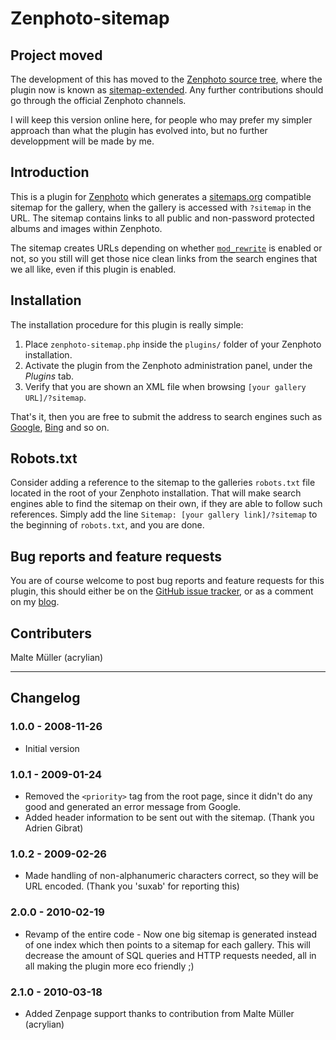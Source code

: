 Zenphoto-sitemap
================

Project moved
-------------
The development of this has moved to the [Zenphoto source tree][8], where the
plugin now is known as [sitemap-extended][9]. Any further contributions should go
through the official Zenphoto channels.

I will keep this version online here, for people who may prefer my simpler
approach than what the plugin has evolved into, but no further developpment will
be made by me.


Introduction
------------
This is a plugin for [Zenphoto][1] which generates a [sitemaps.org][2]
compatible sitemap for the gallery, when the gallery is accessed with `?sitemap`
in the URL. The sitemap contains links to all public and non-password protected
albums and images within Zenphoto.

The sitemap creates URLs depending on whether [`mod_rewrite`][3] is enabled or
not, so you still will get those nice clean links from the search engines that
we all like, even if this plugin is enabled.


Installation
------------
The installation procedure for this plugin is really simple:

1.  Place `zenphoto-sitemap.php` inside the `plugins/` folder of your Zenphoto
    installation.
2.  Activate the plugin from the Zenphoto administration panel, under the
    *Plugins* tab.
3.  Verify that you are shown an XML file when browsing
    `[your gallery URL]/?sitemap`.

That's it, then you are free to submit the address to search engines such as
[Google][4], [Bing][5] and so on.


Robots.txt
----------
Consider adding a reference to the sitemap to the galleries `robots.txt` file
located in the root of your Zenphoto installation. That will make search engines
able to find the sitemap on their own, if they are able to follow such
references.
Simply add the line `Sitemap: [your gallery link]/?sitemap` to the beginning of
`robots.txt`, and you are done.


Bug reports and feature requests
--------------------------------
You are of course welcome to post bug reports and feature requests for this
plugin, this should either be on the [GitHub issue tracker][6], or as a comment
on my [blog][7].


Contributers
------------
Malte Müller (acrylian)


- - - - - - - - - - - - - - - - - - - - - - - - - - - - - - - - - - - - - - - -


Changelog
---------

### 1.0.0 - 2008-11-26 ###
* Initial version

### 1.0.1 - 2009-01-24 ###
* Removed the `<priority>` tag from the root page, since it didn't do any good
  and generated an error message from Google.
* Added header information to be sent out with the sitemap. (Thank you Adrien
  Gibrat)

### 1.0.2 - 2009-02-26 ###
* Made handling of non-alphanumeric characters correct, so they will be URL
  encoded. (Thank you 'suxab' for reporting this)

### 2.0.0 - 2010-02-19 ###
* Revamp of the entire code - Now one big sitemap is generated instead of one
  index which then points to a sitemap for each gallery. This will decrease the
  amount of SQL queries and HTTP requests needed, all in all making the plugin
  more eco friendly ;)

### 2.1.0 - 2010-03-18 ###
* Added Zenpage support thanks to contribution from Malte Müller (acrylian)


[1]: http://www.zenphoto.org/
[2]: http://sitemaps.org/
[3]: http://en.wikipedia.org/wiki/Rewrite_engine
[4]: http://www.google.com/support/webmasters/bin/answer.py?hl=en&answer=34609
[5]: http://www.bing.com/toolbox/posts/archive/2009/10/09/submit-a-sitemap-to-bing.aspx
[6]: http://github.com/Tenzer/zenphoto-sitemap/issues
[7]: http://tenzer.dk/
[8]: http://www.zenphoto.org/trac/browser
[9]: http://www.zenphoto.org/trac/browser/trunk/zp-core/zp-extensions/sitemap-extended.php